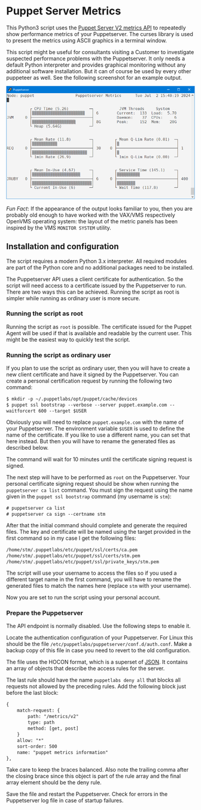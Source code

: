 # Puppet Server Metrics

This Python3 script uses the [Puppet Server V2 metrics API](https://www.puppet.com/docs/puppet/8/server/metrics-api/v2/metrics_api.html) to repeatedly show performance metrics of your Puppetserver. The curses library is used to present the metrics using ASCII graphics in a terminal window.

This script might be useful for consultants visiting a Customer to investigate suspected performance problems with the Puppetserver. It only needs a default Python interpreter and provides graphical monitoring without any additional software installation. But it can of course be used by every other puppeteer as well. See the following screenshot for an example output.

![Screenshot](Screenshot.png)

*Fun Fact*: If the appearance of the output looks familiar to you, then you are probably old enough to have worked with the VAX/VMS respectively OpenVMS operating system: the layout of the metric panels has been inspired by the VMS `MONITOR SYSTEM` utility.

## Installation and configuration

The script requires a modern Python 3.x interpreter. All required modules are part of the Python core and no additional packages need to be installed.

The Puppetserver API uses a client certificate for authentication. So the script will need access to a certificate issued by the Puppetserver to run. There are two ways this can be achieved. Running the script as root is simpler while running as ordinary user is more secure.

### Running the script as root

Running the script as `root` is possible. The certificate issued for the Puppet Agent will be used if that is available and readable by the current user. This might be the easiest way to quickly test the script.

### Running the script as ordinary user

If you plan to use the script as ordinary user, then you will have to create a new client certificate and have it signed by the Puppetserver. You can create a personal certification request by running the following two command:

``` shell
$ mkdir -p ~/.puppetlabs/opt/puppet/cache/devices
$ puppet ssl bootstrap --verbose --server puppet.example.com --waitforcert 600 --target $USER
```

Obviously you will need to replace `puppet.example.com` with the name of your Puppetserver. The environment variable `$USER` is used to define the name of the certificate. If you like to use a different name, you can set that here instead. But then you will have to rename the generated files as described below.

The command will wait for 10 minutes until the certificate signing request is signed.

The next step will have to be performed as `root` on the Puppetserver. Your personal certificate signing request should be show when running the `puppetserver ca list` command. You must sign the request using the name given in the `puppet ssl bootstrap` command (my username is `stm`):

``` shell
# puppetserver ca list
# puppetserver ca sign --certname stm
```

After that the initial command should complete and generate the required files. The key and certificate will be named using the target provided in the first command so in my case I get the following files:

```
/home/stm/.puppetlabs/etc/puppet/ssl/certs/ca.pem
/home/stm/.puppetlabs/etc/puppet/ssl/certs/stm.pem
/home/stm/.puppetlabs/etc/puppet/ssl/private_keys/stm.pem
```

The script will use your username to access the files so if you used a different target name in the first command, you will have to rename the generated files to match the names here (replace `stm` with your username).

Now you are set to run the script using your personal account.

### Prepare the Puppetserver

The API endpoint is normally disabled. Use the following steps to enable it.

Locate the authentication configuration of your Puppetserver. For Linux this should be the file `/etc/puppetlabs/puppetserver/conf.d/auth.conf`. Make a backup copy of this file in case you need to revert to the old configuration.

The file uses the HOCON format, which is a superset of [JSON](https://en.wikipedia.org/wiki/JSON). It contains an array of objects that describe the access rules for the server.

The last rule should have the name `puppetlabs deny all` that blocks all requests not allowed by the preceding rules. Add the following block just before the last block:

``` hocon
{
	match-request: {
		path: "/metrics/v2"
		type: path
		method: [get, post]
	}
	allow: "*"
	sort-order: 500
	name: "puppet metrics information"
},
```

Take care to keep the braces balanced. Also note the trailing comma after the closing brace since this object is part of the rule array and the final array element should be the deny rule.

Save the file and restart the Puppetserver. Check for errors in the Puppetserver log file in case of startup failures.
